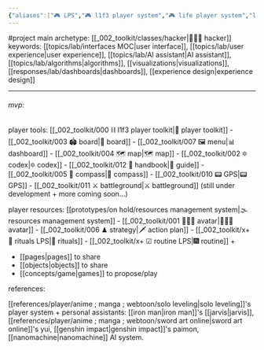 ```yaml
---
{"aliases":["🎮 LPS","🎮 l1f3 player system","🎮 life player system","life player system","L1F3 player system"],"created in":"2022-02-11T11:29:00-03:00","last tended to":"2024-08-28T15:09:16-03:00","tags":["project","🌱","l1f3","art","player","design","lab"],"dg-publish":true,"permalink":"/004-l1-f3/l1f3-player-system/","dgPassFrontmatter":true,"created":"2022-02-11T11:29:00.000-03:00","updated":"2024-08-28T15:09:49.080-03:00"}
---
```


#project
main archetype: [[_002_toolkit/classes/hacker\|👨🏻‍💻 hacker]]
keywords: [[topics/lab/interfaces MOC\|user interface]], [[topics/lab/user experience\|user experience]], [[topics/lab/AI assistant\|AI assistant]], [[topics/lab/algorithms\|algorithms]], [[visualizations\|visualizations]], [[responses/lab/dashboards\|dashboards]], [[experience design\|experience design]]

---

###### mvp:

player tools:
[[_002_toolkit/000 ⛓ l1f3 player toolkit\|🧰 player toolkit]]
	- [[_002_toolkit/003 🏟 board\|🎲 board]]
	- [[_002_toolkit/007 🖼 menu\|📊 dashboard]]
	- [[_002_toolkit/004 🗺 map\|🗺 map]]
	- [[_002_toolkit/002 🔯 codex\|🔯 codex]]
	- [[_002_toolkit/012 📓 handbook\|📓 guide]]
	- [[_002_toolkit/005 🧭 compass\|🧭 compass]]
	- [[_002_toolkit/010 📟 GPS\|📟 GPS]]
	- [[_002_toolkit/011 ⚔ battleground\|⚔ battleground]]
(still under development + more coming soon...)

player resources:
[[prototypes/on hold/resources management system\|🌫 resources management system]]
	- [[_002_toolkit/001 👨🏻‍🎤 avatar\|👨🏻‍🎤 avatar]]
	- [[_002_toolkit/006 ♟ strategy\|🗡 action plan]]
	- [[_002_toolkit/x+ 📿 rituals LPS\|📿 rituals]]
	- [[_002_toolkit/x+ ☑ routine LPS\|🎆 routine]]
+
- [[pages\|pages]] to share
- [[objects\|objects]] to share
- [[concepts/game\|games]] to propose/play

references:

[[references/player/anime ; manga ; webtoon/solo leveling\|solo leveling]]'s player system
\+ personal assistants: [[iron man\|iron man]]'s [[jarvis\|jarvis]], [[references/player/anime ; manga ; webtoon/sword art online\|sword art online]]'s yui, [[genshin impact\|genshin impact]]'s paimon, [[nanomachine\|nanomachine]] AI system.